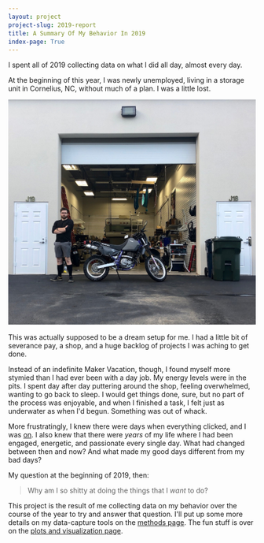 ```yaml
---
layout: project
project-slug: 2019-report
title: A Summary Of My Behavior In 2019
index-page: True
---
```

I spent all of 2019 collecting data on what I did all day, almost every day.

At the beginning of this year, I was newly unemployed, living in a storage unit in Cornelius, NC, without much of a plan. I was a little lost.

![aaron in front of the storage unit](assets/aaron-in-cornelius.jpeg)

This was actually supposed to be a dream setup for me. I had a little bit of severance pay, a shop, and a huge backlog of projects I was aching to get done.

Instead of an indefinite Maker Vacation, though, I found myself more stymied than I had ever been with a day job. My energy levels were in the pits. I spent day after day puttering around the shop, feeling overwhelmed, wanting to go back to sleep. I would get things done, sure, but no part of the process was enjoyable, and when I finished a task, I felt just as underwater as when I'd begun. Something was out of whack.

More frustratingly, I knew there were days when everything clicked, and I was <u>on</u>. I also knew that there were *years* of my life where I had been engaged, energetic, and passionate every single day. What had changed between then and now? And what made my good days different from my bad days?

My question at the beginning of 2019, then: 

> Why am I so shitty at doing the things that I *want* to do?

This project is the result of me collecting data on my behavior over the course of the year to try and answer that question. I'll put up some more details on my data-capture tools on the [methods page](methods/). The fun stuff is over on the [plots and visualization page](plots/).